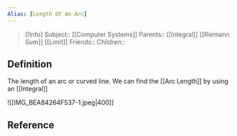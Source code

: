 ```yaml
---
Alias: [Length Of An Arc]
---
```

> [!Info]
> Subject:: [[Computer Systems]]
> Parents:: [[Integral]] [[Riemann Sum]] [[Limit]]
> Friends:: 
> Children:: 

## Definition
The length of an arc or curved line. We can find the [[Arc Length]] by using an [[Integral]]

![[IMG_BEA84264F537-1.jpeg|400]]

## Reference
